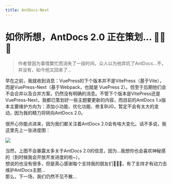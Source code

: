 ```yaml
---
title: AntDocs-Next
---
```


# 如你所想，AntDocs 2.0 正在策划... 🥚🥚🥚

> 作者曾因为事情繁忙而消失了一段时间，众人以为他弃坑了AntDocs...不，并没有，如今他又回来了...  

早在之前，我就收到消息：VuePress的下个版本并不是VitePress（基于Vite），而是VuePress-Next（基于Webpack，也就是 VuePress 2）。但至于后期他们会不会合并以及合并方案，仍然没有明确的消息。不管下个版本是VitePress还是VuePress-Next，我都已策划好一些主题要更新的内容，而目前的AntDocs 1.x版本主要维护方向为：添加小功能、优化功能、修复BUG，暂定不会有太大的变动，因为我的精力将转向AntDocs 2.0。  

很开心你能点进来，因为我们都关注着AntDocs 2.0会有啥大变化。话不多说，我这里先上一张进度图：

![](https://s3.ax1x.com/2020/11/18/DeKZDg.png)

当然，上图不会暴露太多关于AntDocs 2.0的信息，因为...我想你也会喜欢神秘感的（到时候我会开放开发进度的啦~）。   
想说的也没有很多，但是真心感谢每个支持我的朋友们🌹🌹🌹，有了支持才有动力去维护AntDocs主题...  
那么，下一场，我们仍然不见不散...